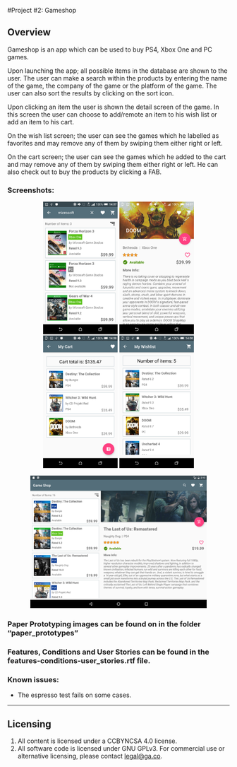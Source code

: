 #Project #2: Gameshop

## Overview

Gameshop is an app which can be used to buy PS4, Xbox One and PC games.

Upon launching the app; all possible items in the database are shown to the user. The user can make a search within the products by entering the name of the game, the company of the game or the platform of the game. The user can also sort the results by clicking on the sort icon.

Upon clicking an item the user is shown the detail screen of the game. In this screen the user can choose to add/remote an item to his wish list or add an item to his cart.

On the wish list screen; the user can see the games which he labelled as favorites and may remove any of them by swiping them either right or left.

On the cart screen; the user can see the games which he added to the cart and may remove any of them by swiping them either right or left. He can also check out to buy the products by clicking a FAB.

### Screenshots:

<p align="center"><img src="screenshots/Screenshot_20161110-140739.png" height="300px"/>
<img src="screenshots/Screenshot_20161110-140750.png" height="300px"/>
<img src="screenshots/Screenshot_20161110-140820.png" height="300px"/>
<img src="screenshots/Screenshot_20161110-140847.png" height="300px"/></p>
<p align="center"><img src="screenshots/Screenshot_1478805196.png" height="300px"/></p>







### Paper Prototyping images can be found on in the folder “paper_prototypes”

### Features, Conditions and User Stories can be found in the features-conditions-user_stories.rtf file.

### Known issues:
 - The espresso test fails on some cases.

---

## Licensing
1. All content is licensed under a CC­BY­NC­SA 4.0 license.
2. All software code is licensed under GNU GPLv3. For commercial use or alternative licensing, please contact [legal@ga.co](mailto:legal@ga.co).
